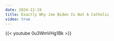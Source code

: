 ```yaml
---
date: 2024-12-19
title: Exactly Why Joe Biden Is Not A Catholic
video: true
---
```



{{< youtube 0u3WmVHg1Bk >}}
